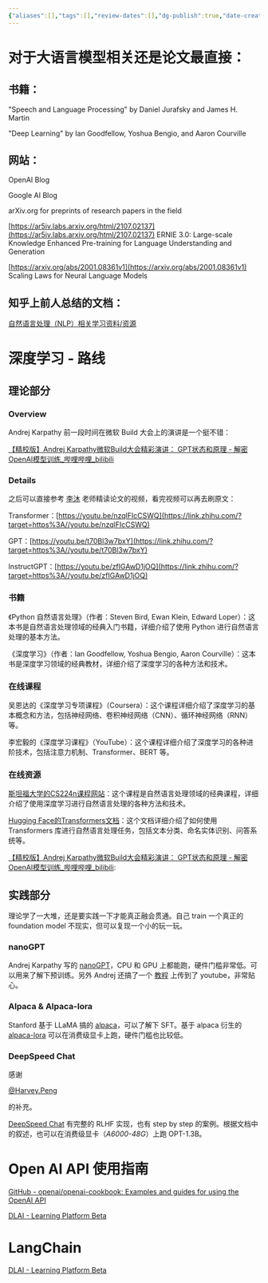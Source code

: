 ```yaml
---
{"aliases":[],"tags":[],"review-dates":[],"dg-publish":true,"date-created":"2023-06-10-Sat, 1:53:53 pm","date-modified":"2023-06-12-Mon, 7:23:29 pm","permalink":"/programming/nlp/!nlp/","dgPassFrontmatter":true}
---
```



# 对于大语言模型相关还是论文最直接：

## 书籍：

"Speech and Language Processing" by Daniel Jurafsky and James H. Martin

"Deep Learning" by Ian Goodfellow, Yoshua Bengio, and Aaron Courville

## 网站：

OpenAI Blog

Google AI Blog

arXiv.org for preprints of research papers in the field

[https://ar5iv.labs.arxiv.org/html/2107.02137](https://ar5iv.labs.arxiv.org/html/2107.02137) ERNIE 3.0: Large-scale Knowledge Enhanced Pre-training for Language Understanding and Generation

[https://arxiv.org/abs/2001.08361v1](https://arxiv.org/abs/2001.08361v1) Scaling Laws for Neural Language Models

## 知乎上前人总结的文档：

[自然语言处理（NLP）相关学习资料/资源](https://zhuanlan.zhihu.com/p/97191442)

# 深度学习 - 路线

## 理论部分

### Overview

Andrej Karpathy 前一段时间在微软 Build 大会上的演讲是一个挺不错：

[【精校版】Andrej Karpathy微软Build大会精彩演讲： GPT状态和原理 - 解密OpenAI模型训练_哔哩哔哩_bilibili](https://link.zhihu.com/?target=https%3A//www.bilibili.com/video/BV1ts4y1T7UH/%3Fshare_source%3Dcopy_web%26vd_source%3Da0e91ceeeddaf4fc60dc364143cb1828)

### Details

之后可以直接参考 [李沐](https://www.zhihu.com/search?q=%E6%9D%8E%E6%B2%90&search_source=Entity&hybrid_search_source=Entity&hybrid_search_extra=%7B%22sourceType%22%3A%22answer%22%2C%22sourceId%22%3A3063230236%7D) 老师精读论文的视频，看完视频可以再去刷原文：

Transformer：[https://youtu.be/nzqlFIcCSWQ](https://link.zhihu.com/?target=https%3A//youtu.be/nzqlFIcCSWQ)

GPT：[https://youtu.be/t70Bl3w7bxY](https://link.zhihu.com/?target=https%3A//youtu.be/t70Bl3w7bxY)

InstructGPT：[https://youtu.be/zfIGAwD1jOQ](https://link.zhihu.com/?target=https%3A//youtu.be/zfIGAwD1jOQ)

### 书籍

《Python 自然语言处理》（作者：Steven Bird, Ewan Klein, Edward Loper）：这本书是自然语言处理领域的经典入门书籍，详细介绍了使用 Python 进行自然语言处理的基本方法。

《深度学习》（作者：Ian Goodfellow, Yoshua Bengio, Aaron Courville）：这本书是深度学习领域的经典教材，详细介绍了深度学习的各种方法和技术。

### 在线课程

吴恩达的《深度学习专项课程》（Coursera）：这个课程详细介绍了深度学习的基本概念和方法，包括神经网络、卷积神经网络（CNN）、循环神经网络（RNN）等。

李宏毅的《深度学习课程》（YouTube）：这个课程详细介绍了深度学习的各种进阶技术，包括注意力机制、Transformer、BERT 等。

### 在线资源

[斯坦福大学的CS224n课程网站](http://web.stanford.edu/class/cs224n/)：这个课程是自然语言处理领域的经典课程，详细介绍了使用深度学习进行自然语言处理的各种方法和技术。

[Hugging Face的Transformers文档](https://huggingface.co/docs/transformers/index)：这个文档详细介绍了如何使用 Transformers 库进行自然语言处理任务，包括文本分类、命名实体识别、问答系统等。

[【精校版】Andrej Karpathy微软Build大会精彩演讲： GPT状态和原理 - 解密OpenAI模型训练\_哔哩哔哩\_bilibili](https://www.bilibili.com/video/BV1ts4y1T7UH/?vd_source=db8a4b4129af2e1d7a3e3f6357bb4d45):

## 实践部分

理论学了一大堆，还是要实践一下才能真正融会贯通。自己 train 一个真正的 foundation model 不现实，但可以复现一个小的玩一玩。

### nanoGPT

Andrej Karpathy 写的 [nanoGPT](https://link.zhihu.com/?target=https%3A//github.com/karpathy/nanoGPT)，CPU 和 GPU 上都能跑，硬件门槛非常低。可以用来了解下预训练。另外 Andrej 还搞了一个 [教程](https://link.zhihu.com/?target=https%3A//youtu.be/kCc8FmEb1nY) 上传到了 youtube，非常贴心。

### Alpaca & Alpaca-lora

Stanford 基于 LLaMA 搞的 [alpaca](https://link.zhihu.com/?target=https%3A//github.com/tatsu-lab/stanford_alpaca)，可以了解下 SFT。基于 alpaca 衍生的 [alpaca-lora](https://link.zhihu.com/?target=https%3A//github.com/tloen/alpaca-lora) 可以在消费级显卡上跑，硬件门槛也比较低。

### DeepSpeed Chat

感谢

[@Harvey.Peng](//www.zhihu.com/people/19905574e18fbe60c23c1685133c1bfc)

的补充。

[DeepSpeed Chat](https://link.zhihu.com/?target=https%3A//github.com/microsoft/DeepSpeed/tree/master/blogs/deepspeed-chat/chinese) 有完整的 RLHF 实现，也有 step by step 的案例。根据文档中的叙述，也可以在消费级显卡（_A6000-48G_）上跑 OPT-1.3B。

# Open AI API 使用指南

[GitHub - openai/openai-cookbook: Examples and guides for using the OpenAI API](https://github.com/openai/openai-cookbook)

[DLAI - Learning Platform Beta](https://learn.deeplearning.ai/chatgpt-building-system/lesson/1/introduction)

# LangChain

[DLAI - Learning Platform Beta](https://learn.deeplearning.ai/langchain/lesson/1/introduction)
